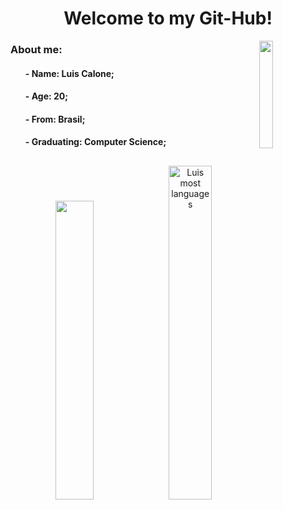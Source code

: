 
<h1 align="center">
    Welcome to my Git-Hub!
</h1>

<img align="right" width=21%
    src="https://media.tenor.com/MYaoHv7vvoUAAAAi/laughing-miles-morales.gif">
<h3 align="left">About me:</h3>
<ul>
    <h4>- Name: Luis Calone;</h4>
    <h4>- Age: 20;</h4>
    <h4>- From: Brasil;</h4>
    <h4>- Graduating: Computer Science;</h4>
</ul>

##

<div align="center">
    <img width="35%"
        src="https://github-readme-stats.vercel.app/api?username=Luis-Calone&show_icons=true&theme=github_dark">
    <img width="37%"
        src="https://github-readme-stats.vercel.app/api/top-langs/?username=Luis-Calone&layout=compact&theme=github_dark"
        alt="Luis most languages">
</div>
